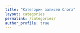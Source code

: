 ```yaml
---
title: "Категории записей блога"
layout: categories
permalink: /categories/
author_profile: true
---
```

